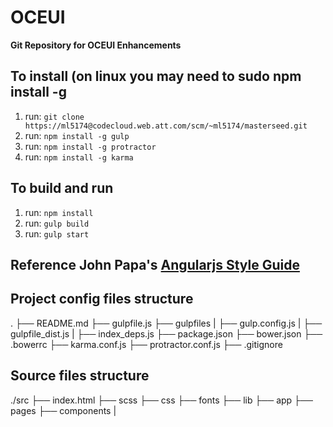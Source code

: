 # OCEUI
**Git Repository for OCEUI Enhancements**
## To install (on linux you may need to sudo npm install -g
 1. run: `git clone https://ml5174@codecloud.web.att.com/scm/~ml5174/masterseed.git`
 2. run: `npm install -g gulp`
 3. run: `npm install -g protractor`
 4. run: `npm install -g karma`

## To build and run
 1. run: `npm install`
 2. run: `gulp build`
 3. run: `gulp start`
 
## Reference John Papa's [Angularjs Style Guide](https://github.com/johnpapa/angular-styleguide "Angular Style Guide")

## Project config files structure
.
├──  README.md
├──  gulpfile.js
├──  gulpfiles
|   ├──  gulp.config.js
|   ├──  gulpfile_dist.js
|   ├──  index_deps.js
├──  package.json
├──  bower.json
├──  .bowerrc
├──  karma.conf.js
├──  protractor.conf.js
├──  .gitignore

## Source files structure
./src
├──  index.html
├──  scss
├──  css
├──  fonts
├──  lib
├──  app
├──  pages
├──  components
|   
